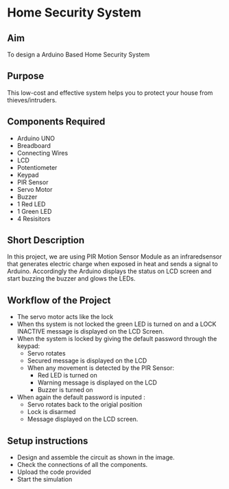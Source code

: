 # Home Security System


## Aim

To design a Arduino Based Home Security System


## Purpose

This low-cost and effective system helps you to protect your house from thieves/intruders.


## Components Required

* Arduino UNO
* Breadboard
* Connecting Wires
* LCD 
* Potentiometer
* Keypad
* PIR Sensor
* Servo Motor
* Buzzer
* 1 Red LED
* 1 Green LED
* 4 Resisitors

## Short Description 

In this project, we are using PIR Motion Sensor Module as an infraredsensor that generates electric charge when exposed in heat and sends a signal to Arduino. Accordingly the Arduino displays the status on LCD screen and start buzzing the buzzer and glows the LEDs.

## Workflow of the Project

- The servo motor acts like the lock
- When ths system is not locked the green LED is turned on and a LOCK INACTIVE message is displayed on the LCD Screen.
- When the system is locked by giving the default password through the keypad:
  - Servo rotates
  - Secured message is displayed on the LCD
  - When any movement is detected by the PIR Sensor:
    - Red LED is turned on
    - Warning message is displayed on the LCD
    - Buzzer is turned on
- When again the default password is inputed :
  - Servo rotates back to the origial position
  - Lock is disarmed 
  - Message displayed on the LCD screen.


## Setup instructions

- Design and assemble the circuit as shown in the image.
- Check the connections of all the components.
- Upload the code provided 
- Start the simulation
